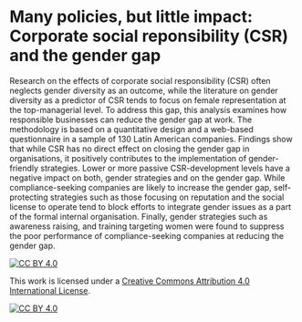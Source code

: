 # Many policies, but little impact: Corporate social reponsibility (CSR) and the gender gap

Research on the effects of corporate social responsibility (CSR)  often neglects gender diversity as an outcome, while the literature on gender diversity as a predictor of CSR tends to focus on female representation at the top-managerial level. To address this gap, this analysis examines how responsible businesses can reduce the gender gap at work. The methodology is based on a quantitative design and a web-based questionnaire in a sample of 130 Latin American companies. Findings show that while CSR has no direct effect on closing the gender gap in organisations, it positively contributes to the implementation of gender-friendly strategies. Lower or more passive CSR-development levels have a negative impact on both, gender strategies and on the gender gap. While compliance-seeking companies are likely to increase the gender gap, self-protecting strategies such as those focusing on reputation and the social license to operate tend to block efforts to integrate gender issues as a part of the formal internal organisation. Finally, gender strategies such as awareness raising, and training targeting women were found to suppress the poor performance of compliance-seeking companies at reducing the gender gap. 


[![CC BY 4.0][cc-by-shield]][cc-by] 

This work is licensed under a [Creative Commons Attribution 4.0 International License][cc-by]. 

[![CC BY 4.0][cc-by-image]][cc-by]

[cc-by]: http://creativecommons.org/licenses/by/4.0/
[cc-by-image]: https://i.creativecommons.org/l/by/4.0/88x31.png
[cc-by-shield]: https://img.shields.io/badge/License-CC%20BY%204.0-lightgrey.svg
